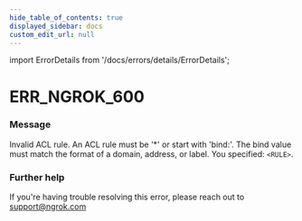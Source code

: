 ```yaml
---
hide_table_of_contents: true
displayed_sidebar: docs
custom_edit_url: null
---
```


import ErrorDetails from '/docs/errors/details/ErrorDetails';

# ERR_NGROK_600

### Message
Invalid ACL rule. An ACL rule must be '*' or start with 'bind:'. The bind value must match the format of a domain, address, or label. You specified: `<RULE>`.

### Further help
If you're having trouble resolving this error, please reach out to [support@ngrok.com](mailto:support@ngrok.com?subject=Help%20with%20ERR_NGROK_600)

<ErrorDetails error='err_ngrok_600' />
